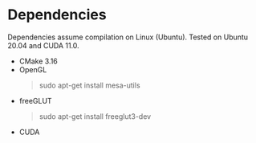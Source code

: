 Dependencies
============
Dependencies assume compilation on Linux (Ubuntu). Tested on Ubuntu 20.04 and CUDA 11.0.

- CMake 3.16
- OpenGL
    > sudo apt-get install mesa-utils
- freeGLUT
    > sudo apt-get install freeglut3-dev
- CUDA